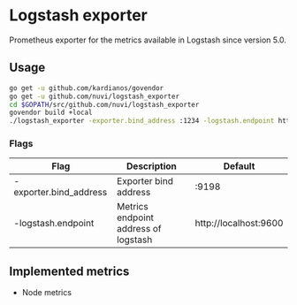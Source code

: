 # Logstash exporter
Prometheus exporter for the metrics available in Logstash since version 5.0.

## Usage

```bash
go get -u github.com/kardianos/govendor
go get -u github.com/nuvi/logstash_exporter
cd $GOPATH/src/github.com/nuvi/logstash_exporter
govendor build +local
./logstash_exporter -exporter.bind_address :1234 -logstash.endpoint http://localhost:1235
```

### Flags
Flag | Description | Default
-----|-------------|---------
-exporter.bind_address | Exporter bind address | :9198
-logstash.endpoint | Metrics endpoint address of logstash | http://localhost:9600


## Implemented metrics
* Node metrics
